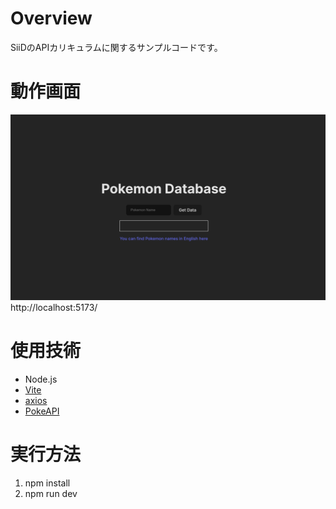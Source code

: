 # Overview
SiiDのAPIカリキュラムに関するサンプルコードです。  

# 動作画面
![キャプチャ画像](./img.png)  
http://localhost:5173/

# 使用技術
- Node.js
- [Vite](https://ja.vitejs.dev/)
- [axios](https://www.npmjs.com/package/axios)
- [PokeAPI](https://pokeapi.co/)

# 実行方法
1. npm install
2. npm run dev